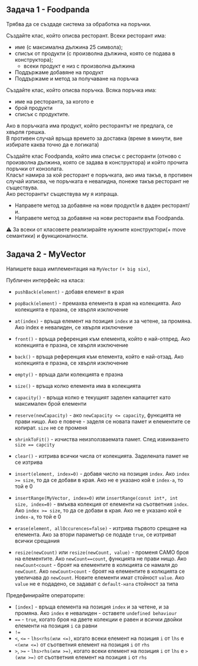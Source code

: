 ## Задачa 1 - Foodpanda
Трябва да се създаде система за обработка на поръчки.

Създайте клас, който описва ресторант. Всеки ресторант има:
- име (с максимална дължина 25 символа);
- списък от продукти (с произволна дължина, която се подава в конструктора);
	* всеки продукт е низ с произволна дължина
- Поддържаме добавяне на продукт
- Поддържаме и метод за получаване на поръчка
  
Създайте клас, който описва поръчка. Всяка поръчка има:
- име на ресторанта, за когото е
- брой продукти
- списък с продуктите.

Ако в поръчката има продукт, който ресторантът не предлага, се хвърля грешка. <br />
В противен случай връща времето за доставка (време в минути, вие избирате каква точно да е логиката) <br />

Създайте клас Foodpanda, който има списък с ресторанти (отново с произволна дължина, която се задава в конструктора) и който прочита поръчки от конзолата. <br />
Класът намира за кой ресторант е поръчката, ако има такъв, в противен случай изписва, че поръчката е невалидна, понеже такъв ресторант не съществува. <br />
Ако ресторантът съществува му я изпраща. <br />
- Направете метод за добавяне на нови продукт/и в даден ресторант/и.
- Направете метод за добавяне на нови ресторанти във Foodpanda.
  
:warning: За всеки от класовете реализирайте нужните конструктори(+ move семантики) и функционалности.

## Задачa 2 - MyVector
Напишете ваша имплементация на `MyVector` `(+ big six)`,

Публичен интерфейс на класа:
 - `pushBack(element)` - добавя елемент в края 
 
 - `popBack(element)` - премахва елемента в края на колекцията. Ако колекцията е празна, се хвърля изключение
 - `at(index)` - връща елемент на позиция `index` и за четене, за промяна. Ако index е невалиден, се хвърля изключение
 - `front()` - връща референция към елемента, който е най-отпред. Ако колекцията е празна, се хвърля изключение
 - `back()` - връща референция към елемента, който е най-отзад. Ако колекцията е празна, се хвърля изключение
 - `empty()` - връща дали колекцията е празна
 - `size()` - връща колко елемента има в колекцията
 - `capacity()` - връща колко е текущият заделен капацитет като максимален брой елементи
 - `reserve(newCapacity)` - ако `newCapacity <= capacity`, функцията не прави нищо. Ако е повече - заделя се новата памет и елементите се копират. `size` не се променя
 - `shrinkToFit()` - изчиства неизползваемата памет. След извикването `size == capcity`
 - `clear()` - изтрива всички числа от колекцията. Заделената памет не се изтрива
 - `insert(element, index=0)` - добавя число на позиция `index`. Ако `index >= size`, то да се добави в края. Ако не е указано кой е `index-a`, то той е 0
 - `insertRange(MyVector, index=0)` или `insertRange(const int*, int size, index=0)` - вмъква колекция от елементи на съответния `index`. Ако `index >= size`, то да се добави в края.  Ако не е указано кой е `index-a`, то той е 0
 - `erase(element, allOccurences=false)` - изтрива първото срещане на елемента. Ако за втори параметър се подаде `true`, се изтриват всички срещания
 - `resize(newCount)` или  `resize(newCount, value)` - променя САМО броя на елементите. Ако `newCount==count`, функцията не прави нищо. Ако `newCount<count` - броят на елементите в колкцията се намаля до `newCount`. Ако `newCount>count` - броят на елементите в колкцията се увеличава до `newCount`. Новите елементи имат стойност `value`. Ако `value` не е подадено, се задават с `default-ната` стойност за типа

 Предефинирайте операторите:
 
 - `[index]` - връща елемента на позиция `index` и за четене, и за промяна. Ако `index` е невалиден - оставете `undefined behaviour`
 - `==` - `true`, когато броя на двете колекции е равен и всички двойки елементи на позиция `i` са равни
 - `!=`
 - `<`, `<=` - `lhs<rhs(или <=)`, когато всеки елемент на позиция `i` от `lhs` е `<(или <=)` от съответния елемент на позиция `i` от `rhs`
 - `>`, `>=` - `lhs>rhs(или >=)`, когато всеки елемент на позиция `i` от `lhs` е `>(или >=)` от съответния елемент на позиция `i` от `rhs`	
